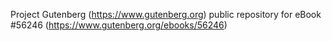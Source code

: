 Project Gutenberg (https://www.gutenberg.org) public repository for
eBook #56246 (https://www.gutenberg.org/ebooks/56246)
